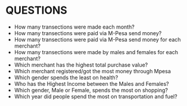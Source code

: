 # QUESTIONS

- How many transections were made each month?
- How many transections were paid via M-Pesa send money?
- How many transections were paid via M-Pesa send money for each merchant?
- How many transections were made by males and females for each merchant?
- Which merchant has the highest total purchase value?
- Which merchant registered/got  the most money through Mpesa
- Which gender spends the  least on health?
- Who has the Highest Income between the Males and Females?
- Which gender, Male or Female, spends the most on shopping?
- Which year did people spend the most on transportation and fuel?
